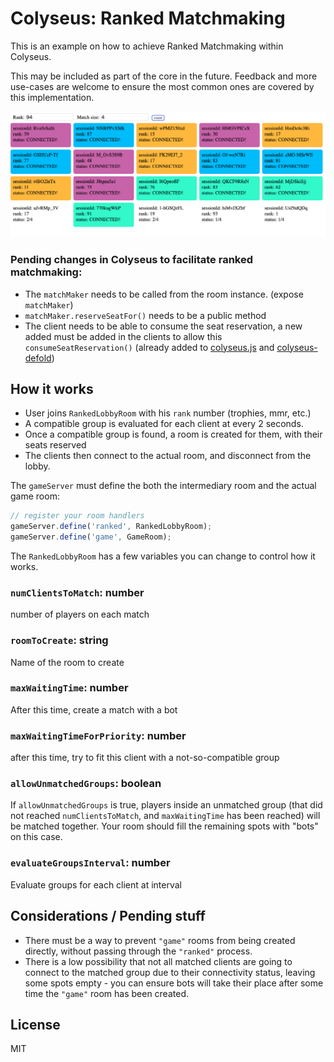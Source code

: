 # Colyseus: Ranked Matchmaking

This is an example on how to achieve Ranked Matchmaking within Colyseus.

This may be included as part of the core in the future. Feedback and more
use-cases are welcome to ensure the most common ones are covered by this
implementation.

<img src="screenshot.png?raw=1" />

### Pending changes in Colyseus to facilitate ranked matchmaking:

- The `matchMaker` needs to be called from the room instance. (expose `matchMaker`)
- `matchMaker.reserveSeatFor()` needs to be a public method
- The client needs to be able to consume the seat reservation, a new added must be added in the clients to allow this `consumeSeatReservation()` (already added to [colyseus.js](https://github.com/colyseus/colyseus.js/) and [colyseus-defold](https://github.com/colyseus/colyseus-defold/))

## How it works

- User joins `RankedLobbyRoom` with his `rank` number (trophies, mmr, etc.)
- A compatible group is evaluated for each client at every 2 seconds.
- Once a compatible group is found, a room is created for them, with their seats reserved
- The clients then connect to the actual room, and disconnect from the lobby.

The `gameServer` must define the both the intermediary room and the actual game
room:

```typescript
// register your room handlers
gameServer.define('ranked', RankedLobbyRoom);
gameServer.define('game', GameRoom);
```

The `RankedLobbyRoom` has a few variables you can change to control how it works.

### `numClientsToMatch`: number

number of players on each match

### `roomToCreate`: string

Name of the room to create

### `maxWaitingTime`: number

After this time, create a match with a bot

### `maxWaitingTimeForPriority`: number

after this time, try to fit this client with a not-so-compatible group

### `allowUnmatchedGroups`: boolean

If `allowUnmatchedGroups` is true, players inside an unmatched group (that did not reached `numClientsToMatch`, and `maxWaitingTime` has been reached) will be matched together. Your room should fill the remaining spots with "bots" on this case.

### `evaluateGroupsInterval`: number

Evaluate groups for each client at interval

## Considerations / Pending stuff

- There must be a way to prevent `"game"` rooms from being created directly,
  without passing through the `"ranked"` process.
- There is a low possibility that not all matched clients are going to connect
  to the matched group due to their connectivity status, leaving some spots
  empty - you can ensure bots will take their place after some time the `"game"`
  room has been created.

## License

MIT
